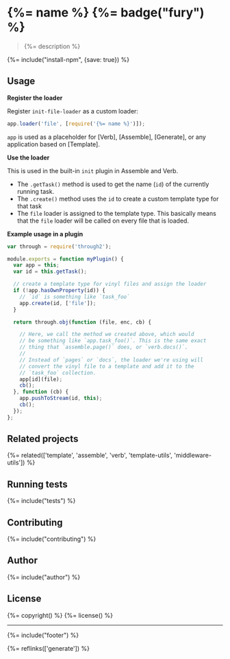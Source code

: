 # {%= name %} {%= badge("fury") %}

> {%= description %}

{%= include("install-npm", {save: true}) %}

## Usage

**Register the loader**

Register `init-file-loader` as a custom loader:

```js
app.loader('file', [require('{%= name %}')]);
```

`app` is used as a placeholder for [Verb], [Assemble], [Generate], or any application based on [Template].

**Use the loader**

This is used in the built-in `init` plugin in Assemble and Verb. 

- The `.getTask()` method is used to get the name (`id`) of the currently running task.
- The `.create()` method uses the `id` to create a custom template type for that task
- The `file` loader is assigned to the template type. This basically means that the `file` loader will be called on every file that is loaded. 

**Example usage in a plugin**

```js
var through = require('through2');

module.exports = function myPlugin() {
  var app = this;
  var id = this.getTask();

  // create a template type for vinyl files and assign the loader
  if (!app.hasOwnProperty(id)) {
    // `id` is something like `task_foo`
    app.create(id, ['file']);
  }

  return through.obj(function (file, enc, cb) {

    // Here, we call the method we created above, which would 
    // be something like `app.task_foo()`. This is the same exact 
    // thing that `assemble.page()` does, or `verb.docs()`.
    // 
    // Instead of `pages` or `docs`, the loader we're using will 
    // convert the vinyl file to a template and add it to the 
    // `task_foo` collection.
    app[id](file);
    cb();
  }, function (cb) {
    app.pushToStream(id, this);
    cb();
  });
};
```

## Related projects

{%= related(['template', 'assemble', 'verb', 'template-utils', 'middleware-utils']) %}  

## Running tests
{%= include("tests") %}

## Contributing
{%= include("contributing") %}

## Author
{%= include("author") %}

## License
{%= copyright() %}
{%= license() %}

***

{%= include("footer") %}

{%= reflinks(['generate']) %}
